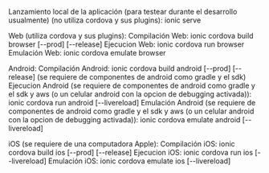 Lanzamiento local de la aplicación (para testear durante el desarrollo usualmente) (no utiliza cordova y sus plugins):
	ionic serve

Web (utiliza cordova y sus plugins):
	Compilación Web:
		ionic cordova build browser [--prod] [--release]
	Ejecucion Web:
		ionic cordova run browser
	Emulación Web:
		ionic cordova emulate browser

Android:
	Compilación Android:
		ionic cordova build android [--prod] [--release] (se requiere de componentes de android como gradle y el sdk)
	Ejecucion Android (se requiere de componentes de android como gradle y el sdk y aws (o un celular android con la opcion de debugging activada)):
		ionic cordova run android [--livereload]
	Emulación Android (se requiere de componentes de android como gradle y el sdk y aws (o un celular android con la opcion de debugging activada)):
		ionic cordova emulate android [--livereload]
		
iOS (se requiere de una computadora Apple):
	Compilación iOS:
		ionic cordova build ios [--prod] [--release]
	Ejecucion iOS:
		ionic cordova run ios [--livereload]
	Emulación iOS:
		ionic cordova emulate ios [--livereload]